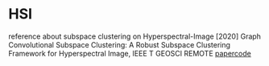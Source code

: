 # HSI
reference about subspace clustering on Hyperspectral-Image
[2020] Graph Convolutional Subspace Clustering: A Robust Subspace Clustering Framework for Hyperspectral Image, IEEE T GEOSCI REMOTE [paper](https://ieeexplore.ieee.org/abstract/document/9181470)[code](https://github.com/AngryCai/GraphConvSC)
